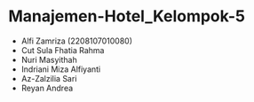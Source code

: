 # Manajemen-Hotel_Kelompok-5
- Alfi Zamriza (2208107010080)
- Cut Sula Fhatia Rahma
- Nuri Masyithah
- Indriani Miza Alfiyanti
- Az-Zalzilia Sari
- Reyan Andrea
